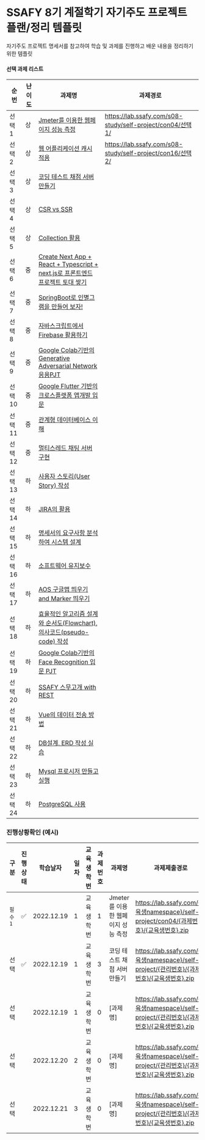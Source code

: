 # SSAFY 8기 계절학기 자기주도 프로젝트 플랜/정리 템플릿
자기주도 프로젝트 명세서를 참고하여 학습 및 과제를 진행하고 배운 내용을 정리하기 위한 템플릿




#### 선택 과제 리스트
|순번 | 난이도 | 과제명| 과제경로                                                    
|--- | --- | ---|---------------------------------------------------------|
|선택 1 | 상 | [Jmeter를 이용한 웹페이지 성능 측정](%EB%B6%80%ED%95%98%ED%85%8C%EC%8A%A4%ED%8A%B8/Jmeter%EB%A5%BC-%EC%9D%B4%EC%9A%A9%ED%95%9C-%EC%9B%B9%ED%8E%98%EC%9D%B4%EC%A7%80-%EC%84%B1%EB%8A%A5-%EC%B8%A1%EC%A0%95/) | https://lab.ssafy.com/s08-study/self-project/con04/선택1/ |
|선택 2 | 상 | [웹 어플리케이션 캐시 적용](%EC%B5%9C%EC%A0%81%ED%99%94/%EC%9B%B9-%EC%96%B4%ED%94%8C%EB%A6%AC%EC%BC%80%EC%9D%B4%EC%85%98-%EC%BA%90%EC%8B%9C-%EC%A0%81%EC%9A%A9/) | https://lab.ssafy.com/s08-study/self-project/con16/선택2/ |
|선택 3 | 상 | [코딩 테스트 채점 서버 만들기](웹/%EC%BD%94%EB%94%A9-%ED%85%8C%EC%8A%A4%ED%8A%B8-%EC%B1%84%EC%A0%90-%EC%84%9C%EB%B2%84-%EB%A7%8C%EB%93%A4%EA%B8%B0/) |                                                         |
|선택 4 | 상 | [CSR vs SSR](웹/Web%EC%97%90%EC%84%9C-Rendering-%EA%B8%B0%EC%88%A0-%EC%B0%A8%EC%9D%B4) |                                                         |
|선택 5 | 상 | [Collection 활용](%ED%94%84%EB%A1%9C%EA%B7%B8%EB%9E%98%EB%B0%8D/%EC%BD%94%EB%93%9C-%EA%B0%9C%EC%84%A0%EC%9D%84-%EC%9C%84%ED%95%9C-Collection-%EC%82%AC%EC%9A%A9) |                                                         |
|선택 6 | 중 | [Create Next App + React + Typescript + next.js로 프론트엔드 프로젝트 토대 쌓기](웹/Create-Next-App) |                                                         |
|선택 7 | 중 | [SpringBoot로 인별그램을 만들어 보자!](%EC%9E%90%EB%B0%94/SpringBoot%EB%A1%9C-%EC%9D%B8%EB%B3%84%EA%B7%B8%EB%9E%A8%EC%9D%84-%EB%A7%8C%EB%93%A4%EC%96%B4-%EB%B3%B4%EC%9E%90) |                                                         |
|선택 8 | 중 | [자바스크립트에서 Firebase 활용하기](Infra/%EC%9E%90%EB%B0%94%EC%8A%A4%ED%81%AC%EB%A6%BD%ED%8A%B8%EC%97%90%EC%84%9C-Firebase-%ED%99%9C%EC%9A%A9%ED%95%98%EA%B8%B0) |                                                         |
|선택 9 | 중 | [Google Colab기반의 Generative Adversarial Network 응용PJT](%EC%9D%B8%EA%B3%B5%EC%A7%80%EB%8A%A5/Google-Colab%EA%B8%B0%EB%B0%98%EC%9D%98-Generative-Adversarial-Network-%EC%9D%91%EC%9A%A9PJT) |                                                         |
|선택 10 | 중 | [Google Flutter 기반의 크로스플랫폼 앱개발 입문](%EC%95%B1/Create-Flutter-App) |                                                         |
|선택 11 | 중 | [관계형 데이터베이스 이해](DB/%EA%B4%80%EA%B3%84%ED%98%95-%EB%8D%B0%EC%9D%B4%ED%84%B0%EB%B2%A0%EC%9D%B4%EC%8A%A4-%EC%9D%B4%ED%95%B4) |                                                         |
|선택 12 | 중 | [멀티스레드 채팅 서버 구현](CS/%EB%A9%80%ED%8B%B0%EC%8A%A4%EB%A0%88%EB%93%9C-%EC%B1%84%ED%8C%85-%EC%84%9C%EB%B2%84-%EA%B5%AC%ED%98%84) |                                                         |
|선택 13 | 하 | [사용자 스토리(User Story) 작성](PMS/%EC%82%AC%EC%9A%A9%EC%9E%90-%EC%8A%A4%ED%86%A0%EB%A6%AC-%EC%9E%91%EC%84%B1) |                                                         |
|선택 14 | 하 | [JIRA의 활용](PMS/JIRA%EC%9D%98-%EA%B0%9C%EB%85%90%EA%B3%BC-SSAFY%EC%97%90%EC%84%9C%EC%9D%98-%ED%99%9C%EC%9A%A9) |                                                         |
|선택 15 | 하 | [명세서의 요구사항 분석하여 시스템 설계](aos_map) |                                                         |
|선택 16 | 하 | [소프트웨어 유지보수](SSAFY%EA%B8%B0%EB%B3%B8/%EC%86%8C%ED%94%84%ED%8A%B8%EC%9B%A8%EC%96%B4-%EC%9C%A0%EC%A7%80%EB%B3%B4%EC%88%98) |                                                         |
|선택 17 | 하 | [AOS 구글맵 띄우기 and Marker 띄우기](aos_map) |                                                         |
|선택 18 | 하 | [효율적인 알고리즘 설계와 순서도(Flowchart), 의사코드(pseudo-code) 작성](%ED%94%84%EB%A1%9C%EA%B7%B8%EB%9E%98%EB%B0%8D/%ED%9A%A8%EC%9C%A8%EC%A0%81%EC%9D%B8-%EC%95%8C%EA%B3%A0%EB%A6%AC%EC%A6%98-%EC%84%A4%EA%B3%84%EC%99%80-%EC%88%9C%EC%84%9C%EB%8F%84-%EC%9D%98%EC%82%AC%EC%BD%94%EB%93%9C-%EC%9E%91%EC%84%B1) |                                                         |
|선택 19 | 하 | [Google Colab기반의 Face Recognition 입문 PJT](%EC%96%BC%EA%B5%B4%EC%9D%B8%EC%8B%9D/Google-Colab%EA%B8%B0%EB%B0%98%EC%9D%98-Face-Recognition-%EC%9E%85%EB%AC%B8PJT) |                                                         |
|선택 20 | 하 | [SSAFY 스무고개 with REST](%EB%84%A4%ED%8A%B8%EC%9B%8C%ED%81%AC/SSAFY-%EC%8A%A4%EB%AC%B4%EA%B3%A0%EA%B0%9C-with-REST) |                                                         |
|선택 21 | 하 | [Vue의 데이터 전송 방법](%EA%B0%9C%EB%B0%9C%EA%B3%B5%ED%86%B5/Vue%EC%9D%98-%EB%8D%B0%EC%9D%B4%ED%84%B0-%EC%A0%84%EC%86%A1-%EB%B0%A9%EB%B2%95) |                                                         |
|선택 22 | 하 | [DB설계, ERD 작성 실습](DB/DB%EC%84%A4%EA%B3%84-ERD-%EC%9E%91%EC%84%B1-%EC%8B%A4%EC%8A%B5) |                                                         |
|선택 23 | 하 | [Mysql 프로시저 만들고 실행](DB/mysql-%ED%94%84%EB%A1%9C%EC%8B%9C%EC%A0%80-%EC%9E%91%EC%84%B1-%EC%8B%A4%EC%8A%B5) |                                                         |
|선택 24 | 하 | [PostgreSQL 사용](DB/PostgreSQL-%EC%82%AC%EC%9A%A9%ED%95%B4%EB%B3%B4%EA%B8%B0) |                                                         |




### 진행상황확인 (예시)
|구분| 진행상태                 |학습날자|일차| 교육생학번      | 과제번호 | 과제명                    | 과제제출경로                                                                      |
| ------ |----------------------| ------ | ------ |------------|------|------------------------|-----------------------------------------------------------------------------|
|`필수 1` | :white_check_mark:                  |2022.12.19|1| 교육생학번      | 1    | Jmeter를 이용한 웹페이지 성능 측정 | https://lab.ssafy.com/{교육생namespace}/self-project/con04/{과제번호}/{교육생번호}.zip  |
|선택 | :white_check_mark:   |2022.12.19|1| 교육생학번 | 3    | 코딩 테스트 채점 서버 만들기       | https://lab.ssafy.com/{교육생namespace}/self-project/{관리번호}/{과제번호}/{교육생번호}.zip |
|선택| |2022.12.19|1| 교육생학번 | 0    | [과제명]                  | https://lab.ssafy.com/{교육생namespace}/self-project/{관리번호}/{과제번호}/{교육생번호}.zip |
|선택| |2022.12.20|2| 교육생학번 | 0    | [과제명]                  | https://lab.ssafy.com/{교육생namespace}/self-project/{관리번호}/{과제번호}/{교육생번호}.zip |
|선택| |2022.12.21|3| 교육생학번 | 0    | [과제명]                  | https://lab.ssafy.com/{교육생namespace}/self-project/{관리번호}/{과제번호}/{교육생번호}.zip |



